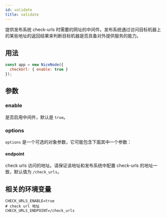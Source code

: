 ```yaml
---
id: validate
title: validate
---
```

提供发布系统 check-urls 时需要的网址的中间件。发布系统通过访问目标机器上的某些地址的返回结果来判断目标机器是否具备对外提供服务的能力。

## 用法
```js
const app = new NiceNode({
  checkUrl: { enable: true }
});
```

## 参数

### enable
是否启用中间件，默认是 `true`。

### options
`options` 是一个可选的对象参数，它可能包含下面其中一个参数：

#### endpoint
 check urls 访问的地址。请保证该地址和发布系统中配置 check-urls 的地址一致，默认值为 `/check_urls`。

## 相关的环境变量
```
CHECK_URLS_ENABLE=true
# check url 地址
CHECK_URLS_ENDPOINT=/check_urls
```